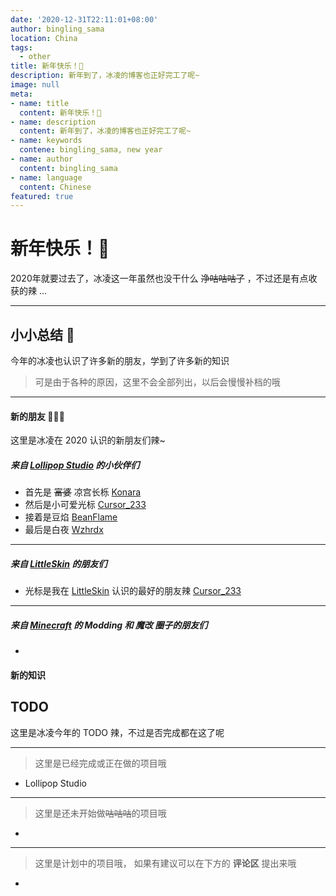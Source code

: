 ```yaml
---
date: '2020-12-31T22:11:01+08:00'
author: bingling_sama
location: China
tags:
  - other
title: 新年快乐！🎉
description: 新年到了，冰凌的博客也正好完工了呢~
image: null
meta: 
- name: title
  content: 新年快乐！🎉
- name: description
  content: 新年到了，冰凌的博客也正好完工了呢~
- name: keywords
  contene: bingling_sama, new year
- name: author
  content: bingling_sama
- name: language
  content: Chinese
featured: true
---
```


#  新年快乐！🎉
2020年就要过去了，冰凌这一年虽然也没干什么 ~~净咕咕咕了~~ ，不过还是有点收获的辣 ...

---
## 小小总结 🚩
今年的冰凌也认识了许多新的朋友，学到了许多新的知识   
> 可是由于各种的原因，这里不会全部列出，以后会慢慢补档的哦
---
#### 新的朋友 👨‍👦‍👦
这里是冰凌在 2020 认识的新朋友们辣~

##### 来自 [Lollipop Studio](https://www.lollipopstudio.cn/) 的小伙伴们
- 首先是 ~~富婆~~ 凉宫长栎 [Konara](https://blog.konara.best/)
- 然后是小可爱光标 [Cursor_233](https://cursor-s.top/)
- 接着是豆焰 [BeanFlame](https://blog.beanflame.ml/)
- 最后是白夜 [Wzhrdx](https://www.wzhrdx.xyz/)
---

##### 来自 [LittleSkin][LittleSkin] 的朋友们
- 光标是我在 [LittleSkin][LittleSkin] 认识的最好的朋友辣 [Cursor_233](https://cursor-s.top/)

---

##### 来自 [Minecraft](https://www.minecraft.net/zh-hans) 的 *Modding* 和 *魔改* 圈子的朋友们
- 



#### 新的知识


## TODO
这里是冰凌今年的 TODO 辣，不过是否完成都在这了呢

---

> 这里是已经完成或正在做的项目哦
- Lollipop Studio


--- 
> 这里是还未开始做~~咕咕咕~~的项目哦
- 

---
> 这里是计划中的项目哦， 如果有建议可以在下方的 **评论区** 提出来哦
- 


[LittleSkin]: https://www.littlesk.in/